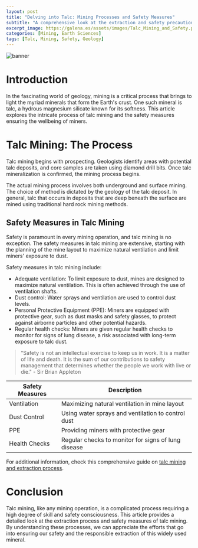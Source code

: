 ```yaml
---
layout: post
title: "Delving into Talc: Mining Processes and Safety Measures"
subtitle: "A comprehensive look at the extraction and safety precautions of talc mining"
excerpt_image: https://galena.es/assets/images/Talc_Mining_and_Safety.png
categories: [Mining, Earth Sciences]
tags: [Talc, Mining, Safety, Geology]
---
```


![banner](https://galena.es/assets/images/Talc_Mining_and_Safety.png "An informative infographic illustrating the talc mining process, highlighting key safety measures and equipment used to ensure worker safety in mineral extraction. The design features diagrams of mining techniques, safety gear, and environmental considerations, aimed at geology enthusiasts and educators.")

# Introduction

In the fascinating world of geology, mining is a critical process that brings to light the myriad minerals that form the Earth's crust. One such mineral is talc, a hydrous magnesium silicate known for its softness. This article explores the intricate process of talc mining and the safety measures ensuring the wellbeing of miners.

# Talc Mining: The Process

Talc mining begins with prospecting. Geologists identify areas with potential talc deposits, and core samples are taken using diamond drill bits. Once talc mineralization is confirmed, the mining process begins.

The actual mining process involves both underground and surface mining. The choice of method is dictated by the geology of the talc deposit. In general, talc that occurs in deposits that are deep beneath the surface are mined using traditional hard rock mining methods.

## Safety Measures in Talc Mining

Safety is paramount in every mining operation, and talc mining is no exception. The safety measures in talc mining are extensive, starting with the planning of the mine layout to maximize natural ventilation and limit miners' exposure to dust.

Safety measures in talc mining include:

- Adequate ventilation: To limit exposure to dust, mines are designed to maximize natural ventilation. This is often achieved through the use of ventilation shafts.
- Dust control: Water sprays and ventilation are used to control dust levels.
- Personal Protective Equipment (PPE): Miners are equipped with protective gear, such as dust masks and safety glasses, to protect against airborne particles and other potential hazards.
- Regular health checks: Miners are given regular health checks to monitor for signs of lung disease, a risk associated with long-term exposure to talc dust.

> "Safety is not an intellectual exercise to keep us in work. It is a matter of life and death. It is the sum of our contributions to safety management that determines whether the people we work with live or die." - Sir Brian Appleton

| Safety Measures | Description |
|---|---|
| Ventilation | Maximizing natural ventilation in mine layout |
| Dust Control | Using water sprays and ventilation to control dust |
| PPE | Providing miners with protective gear |
| Health Checks | Regular checks to monitor for signs of lung disease |

For additional information, check this comprehensive guide on [talc mining and extraction process](http://www.ima-na.org/?page=what_is_talc).

# Conclusion

Talc mining, like any mining operation, is a complicated process requiring a high degree of skill and safety consciousness. This article provides a detailed look at the extraction process and safety measures of talc mining. By understanding these processes, we can appreciate the efforts that go into ensuring our safety and the responsible extraction of this widely used mineral.